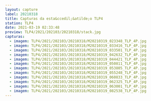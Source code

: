 ```yaml
---
layout: capture
label: 20210318
title: Capturas da esta&ccedil;&atilde;o TLP4
station: TLP4
date: 2021-03-19 02:33:48
preview: TLP4/2021/202103/20210318/stack.jpg
capturas:
  - imagem: TLP4/2021/202103/20210318/M20210319_023348_TLP_4P.jpg
  - imagem: TLP4/2021/202103/20210318/M20210319_033416_TLP_4P.jpg
  - imagem: TLP4/2021/202103/20210318/M20210319_033501_TLP_4P.jpg
  - imagem: TLP4/2021/202103/20210318/M20210319_042632_TLP_4P.jpg
  - imagem: TLP4/2021/202103/20210318/M20210319_044421_TLP_4P.jpg
  - imagem: TLP4/2021/202103/20210318/M20210319_050811_TLP_4P.jpg
  - imagem: TLP4/2021/202103/20210318/M20210319_053805_TLP_4P.jpg
  - imagem: TLP4/2021/202103/20210318/M20210319_055248_TLP_4P.jpg
  - imagem: TLP4/2021/202103/20210318/M20210319_060833_TLP_4P.jpg
  - imagem: TLP4/2021/202103/20210318/M20210319_062325_TLP_4P.jpg
  - imagem: TLP4/2021/202103/20210318/M20210319_063001_TLP_4P.jpg
  - imagem: TLP4/2021/202103/20210318/M20210319_082538_TLP_4P.jpg
---
```

